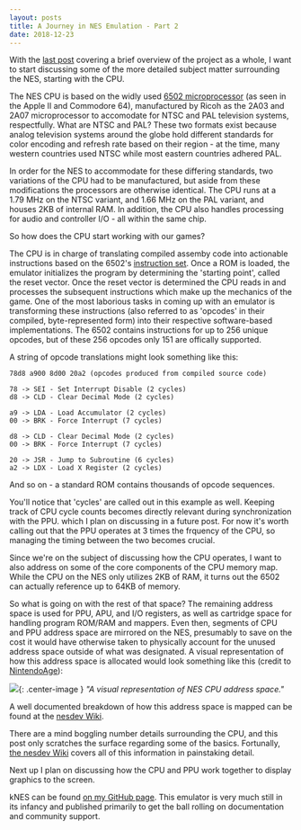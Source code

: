 ```yaml
---
layout: posts
title: A Journey in NES Emulation - Part 2
date: 2018-12-23
---
```


With the [last post](https://chadramsey.github.io/nes-emulation-two/) covering a brief overview of the project as a whole, I want to start discussing some of the more detailed subject matter surrounding the NES, starting with the CPU. 

The NES CPU is based on the widly used [6502 microprocessor](https://en.wikipedia.org/wiki/MOS_Technology_6502) (as seen in the Apple II and Commodore 64), manufactured by Ricoh as the 2A03 and 2A07 microprocessor to accomodate for NTSC and PAL television systems, respectfully. What are NTSC and PAL? These two formats exist because analog television systems around the globe hold different standards for color encoding and refresh rate based on their region - at the time, many western countries used NTSC while most eastern countries adhered PAL. 

In order for the NES to accommodate for these differing standards, two variations of the CPU had to be manufactured, but aside from these modifications the processors are otherwise identical. The CPU runs at a 1.79 MHz on the NTSC variant, and 1.66 MHz on the PAL variant, and houses 2KB of internal RAM. In addition, the CPU also handles processing for audio and controller I/O - all within the same chip.

So how does the CPU start working with our games?

The CPU is in charge of translating compiled assemby code into actionable instructions based on the 6502's [instruction set](http://obelisk.me.uk/6502/reference.html). Once a ROM is loaded, the emulator initializes the program by determining the 'starting point', called the reset vector. Once the reset vector is determined the CPU reads in and processes the subsequent instructions which make up the mechanics of the game. One of the most laborious tasks in coming up with an emulator is transforming these instructions (also referred to as 'opcodes' in their compiled, byte-represented form) into their respective software-based implementations. The 6502 contains instructions for up to 256 unique opcodes, but of these 256 opcodes only 151 are offically supported.

A string of opcode translations might look something like this:

```
78d8 a900 8d00 20a2 (opcodes produced from compiled source code)

78 -> SEI - Set Interrupt Disable (2 cycles)
d8 -> CLD - Clear Decimal Mode (2 cycles)

a9 -> LDA - Load Accumulator (2 cycles)
00 -> BRK - Force Interrupt (7 cycles)

d8 -> CLD - Clear Decimal Mode (2 cycles)
00 -> BRK - Force Interrupt (7 cycles)

20 -> JSR - Jump to Subroutine (6 cycles)
a2 -> LDX - Load X Register (2 cycles)
```

And so on - a standard ROM contains thousands of opcode sequences.

You'll notice that 'cycles' are called out in this example as well. Keeping track of CPU cycle counts becomes directly relevant during synchronization with the PPU. which I plan on discussing in a future post. For now it's worth calling out that the PPU operates at 3 times the frquency of the CPU, so managing the timing between the two becomes crucial.

Since we're on the subject of discussing how the CPU operates, I want to also address on some of the core components of the CPU memory map. While the CPU on the NES only utilizes 2KB of RAM, it turns out the 6502 can actually reference up to 64KB of memory. 

So what is going on with the rest of that space? The remaining address space is used for PPU, APU, and I/O registers, as well as cartridge space for handling program ROM/RAM and mappers. Even then, segments of CPU and PPU address space are mirrored on the NES, presumably to save on the cost it would have otherwise taken to physically account for the unused address space outside of what was designated. A visual representation of how this address space is allocated would look something like this (credit to [NintendoAge](http://nintendoage.com/forum/messageview.cfm?catid=22&threadid=4291)):

![](https://chadramsey.github.io/assets/images/2018/nes-emu-three.png){: .center-image }
*"A visual representation of NES CPU address space."*

A well documented breakdown of how this address space is mapped can be found at the [nesdev Wiki](https://wiki.nesdev.com/w/index.php/CPU_memory_map). 

There are a mind boggling number details surrounding the CPU, and this post only scratches the surface regarding some of the basics. Fortunally, [the nesdev Wiki](https://wiki.nesdev.com/w/index.php/CPU#Sections) covers all of this information in painstaking detail.

Next up I plan on discussing how the CPU and PPU work together to display graphics to the screen.

kNES can be found [on my GitHub page](https://github.com/chadramsey/knes). 
This emulator is very much still in its infancy and published primarily to 
get the ball rolling on documentation and community support.
